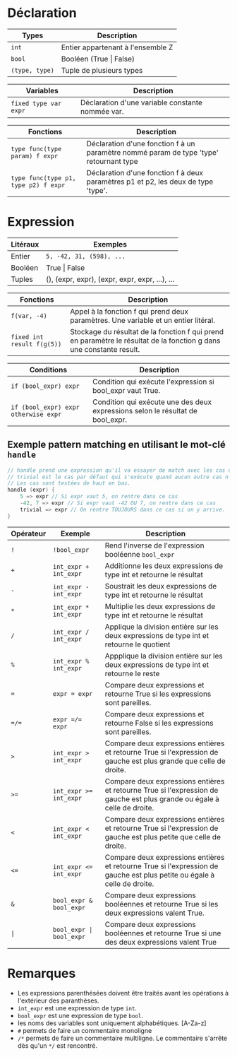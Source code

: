# Déclaration
|**Types**|**Description**|
|---|---|
|`int`|Entier appartenant à l'ensemble Z|
|`bool`|Booléen (True \| False)|
|`(type, type)`|Tuple de plusieurs types|

|**Variables**|**Description**|
|---|---|
|`fixed type var expr`|Déclaration d'une variable constante nommée var.|

|**Fonctions**|**Description**|
|---|---|
|`type func(type param) f expr`|Déclaration d'une fonction f à un paramètre nommé param de type 'type' retournant type|
|`type func(type p1, type p2) f expr`|Déclaration d'une fonction f à deux paramètres p1 et p2, les deux de type 'type'.|

# Expression
|**Litéraux**|**Exemples**|
|---|---|
|Entier |`5, -42, 31, (598), ...`|
|Booléen|True \| False|
|Tuples|(), (expr, expr), (expr, expr, expr, ...), ...|

|**Fonctions**|**Description**|
|---|---|
|`f(var, -4)`|Appel à la fonction f qui prend deux paramètres. Une variable et un entier litéral.|
|`fixed int result f(g(5))`|Stockage du résultat de la fonction f qui prend en paramètre le résultat de la fonction g dans une constante result.|

|**Conditions**|**Description**|
|---|---|
|`if (bool_expr) expr`|Condition qui exécute l'expression si bool_expr vaut True.|
|`if (bool_expr) expr otherwise expr`|Condition qui exécute une des deux expressions selon le résultat de bool_expr.|

## Exemple pattern matching en utilisant le mot-clé `handle`
```C
// handle prend une expression qu'il va essayer de match avec les cas décrits dans les accolades.
// trivial est le cas par défaut qui s'exécute quand aucun autre cas n'est matché.
// Les cas sont testées de haut en bas.
handle (expr) {
    5 => expr // Si expr vaut 5, on rentre dans ce cas
    -42, 7 => expr // Si expr vaut -42 OU 7, on rentre dans ce cas
    trivial => expr // On rentre TOUJOURS dans ce cas si on y arrive.    
}
```

|**Opérateur**|**Exemple**|**Description**|
|---|---|---|
|`!`|`!bool_expr`|Rend l'inverse de l'expression booléenne `bool_expr`|
|`+`|`int_expr + int_expr`|Additionne les deux expressions de type int et retourne le résultat|
|`-`|`int_expr - int_expr`|Soustrait les deux expressions de type int et retourne le résultat|
|`*`|`int_expr * int_expr`|Multiplie les deux expressions de type int et retourne le résultat|
|`/`|`int_expr / int_expr`|Applique la division entière sur les deux expressions de type int et retourne le quotient|
|`%`|`int_expr % int_expr`|Appplique la division entière sur les deux expressions de type int et retourne le reste|
|`=`|`expr = expr`|Compare deux expressions et retourne True si les expressions sont pareilles.
|`=/=`|`expr =/= expr`|Compare deux expressions et retourne False si les expressions sont pareilles.
|`>`|`int_expr > int_expr`| Compare deux expressions entières et retourne True si l'expression de gauche est plus grande que celle de droite.|
|`>=`|`int_expr >= int_expr`| Compare deux expressions entières et retourne True si l'expression de gauche est plus grande ou égale à celle de droite.|
|`<`|`int_expr < int_expr`| Compare deux expressions entières et retourne True si l'expression de gauche est plus petite que celle de droite.|
|`<=`|`int_expr <= int_expr`| Compare deux expressions entières et retourne True si l'expression de gauche est plus petite ou égale à celle de droite.|
|`&`|`bool_expr & bool_expr`| Compare deux expressions booléennes et retourne True si les deux expressions valent True.
|`\|`|`bool_expr \| bool_expr`| Compare deux expressions booléennes et retourne True si une des deux expressions valent True

# Remarques
- Les expressions parenthésées doivent être traités avant les opérations à l'extérieur des paranthèses.
- `int_expr` est une expression de type `int`.
- `bool_expr` est une expression de type `bool`.
- les noms des variables sont uniquement alphabétiques. [A-Za-z]
- `#` permets de faire un commentaire monoligne
- `/*` permets de faire un commentaire multiligne. Le commentaire s'arrête dès qu'un `*/` est rencontré.